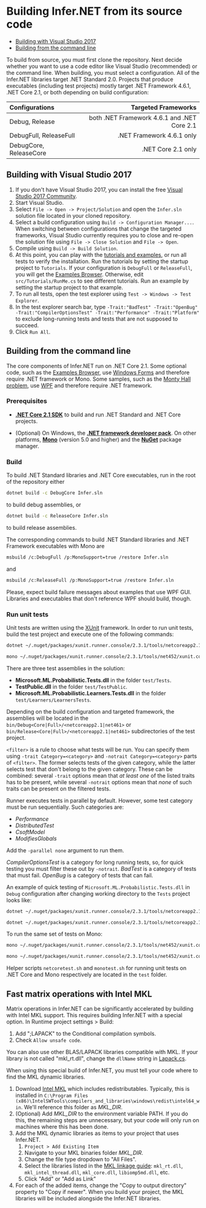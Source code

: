 # Building Infer.NET from its source code

- [Building with Visual Studio 2017](#building-with-visual-studio-2017)
- [Building from the command line](#building-from-the-command-line)

To build from source, you must first clone the repository.
Next decide whether you want to use a code editor like Visual Studio (recommended) or the command line.
When building, you must select a configuration.
All of the Infer&#46;NET libraries target .NET Standard 2.0. Projects that produce executables (including test projects) mostly target .NET Framework 4.6.1, .NET Core 2.1, or both depending on build configuration:

| Configurations | Targeted Frameworks |
|:---|---:|
| Debug, Release | both .NET Framework 4.6.1 and .NET Core 2.1 |
| DebugFull, ReleaseFull | .NET Framework 4.6.1 only |
| DebugCore, ReleaseCore | .NET Core 2.1 only |


## Building with Visual Studio 2017

1. If you don't have Visual Studio 2017, you can install the free [Visual Studio 2017 Community](https://visualstudio.microsoft.com/vs/community/).
1. Start Visual Studio.
1. Select `File -> Open -> Project/Solution` and open the `Infer.sln` solution file located in your cloned repository.
1. Select a build configuration using `Build -> Configuration Manager...`.  When switching between configurations that change the targeted frameworks, Visual Studio currently requires you to close and re-open the solution file using `File -> Close Solution` and `File -> Open`.
1. Compile using `Build -> Build Solution`.
1. At this point, you can play with the [tutorials and examples](https://dotnet.github.io/infer/userguide/Infer.NET%20tutorials%20and%20examples.html), or run all tests to verify the installation.  Run the tutorials by setting the startup project to `Tutorials`.  If your configuration is `DebugFull` or `ReleaseFull`, you will get the [Examples Browser](https://dotnet.github.io/infer/userguide/The%20examples%20browser.html).  Otherwise, edit `src/Tutorials/RunMe.cs` to see different tutorials.  Run an example by setting the startup project to that example.
1. To run all tests, open the test explorer using `Test -> Windows -> Test Explorer`.
1. In the test explorer search bar, type `-Trait:"BadTest" -Trait:"OpenBug" -Trait:"CompilerOptionsTest" -Trait:"Performance" -Trait:"Platform"` to exclude long-running tests and tests that are not supposed to succeed.
1. Click `Run All`.

## Building from the command line

The core components of Infer&#46;NET run on .NET Core 2.1.  Some optional code, such as the [Examples Browser](https://dotnet.github.io/infer/userguide/The%20examples%20browser.html), use [Windows Forms](https://docs.microsoft.com/en-us/dotnet/framework/winforms/) and therefore require .NET framework or Mono. 
Some samples, such as the [Monty Hall problem](https://dotnet.github.io/infer/userguide/Monty%20Hall%20problem.html), use [WPF](https://docs.microsoft.com/en-us/visualstudio/designers/introduction-to-wpf) and therefore require .NET framework.

### Prerequisites

* **[.NET Core 2.1 SDK](https://www.microsoft.com/net/download/)** to build and run .NET Standard and .NET Core projects.

* (Optional) On Windows, the **[.NET framework developer pack](https://www.microsoft.com/net/download)**.  On other platforms, **[Mono](https://www.mono-project.com/download/stable/)** (version 5.0 and higher) and the **[NuGet](https://docs.microsoft.com/en-us/nuget/install-nuget-client-tools)** package manager.

### Build 

To build .NET Standard libraries and .NET Core executables, run in the root of the repository either
```bash
dotnet build -c DebugCore Infer.sln
```
to build debug assemblies, or
```bash
dotnet build -c ReleaseCore Infer.sln
```
to build release assemblies.

The corresponding commands to build .NET Standard libraries and .NET Framework executables with Mono are
```bash
msbuild /c:DebugFull /p:MonoSupport=true /restore Infer.sln
```
and
```bash
msbuild /c:ReleaseFull /p:MonoSupport=true /restore Infer.sln
```
Please, expect build failure messages about examples that use WPF GUI. Libraries and executables that don't reference WPF should build, though.

### Run unit tests

Unit tests are written using the [XUnit](https://xunit.github.io/) framework.
In order to run unit tests, build the test project and execute one of the following commands:
```bash
dotnet ~/.nuget/packages/xunit.runner.console/2.3.1/tools/netcoreapp2.1/xunit.console.dll <path to netcoreapp2.1 assembly with tests> <filter>
```
```bash
mono ~/.nuget/packages/xunit.runner.console/2.3.1/tools/net452/xunit.console.exe <path to net461 assembly with tests> <filter>
```

There are three test assemblies in the solution:

- **Microsoft.ML.Probabilistic.Tests.dll** in the folder `test/Tests`. 
- **TestPublic.dll** in the folder `test/TestPublic`.
- **Microsoft.ML.Probabilistic.Learners.Tests.dll** in the folder `test/Learners/LearnersTests`. 

Depending on the build configuration and targeted framework, the assemblies will be located in the `bin/Debug<Core|Full>/<netcoreapp2.1|net461>` or `bin/Release<Core|Full>/<netcoreapp2.1|net461>` subdirectories
of the test project.

`<filter>` is a rule to choose what tests will be run. You can specify them
using `-trait Category=<category>` and `-notrait Category=<category>` parts
of `<filter>`. The former selects tests of
the given category, while the latter selects test that don't belong to the given
category. These can be combined: several `-trait` options mean that _at least one_ of the listed traits has to be present, while several `-notrait` options mean that _none_ of such traits can be present on the filtered tests.

Runner executes tests in parallel by default. However, some test category must be run
sequentially. Such categories are:
- _Performance_
- _DistributedTest_
- _CsoftModel_
- _ModifiesGlobals_

Add the `-parallel none` argument to run them.

_CompilerOptionsTest_ is a category for long running tests, so, for quick
testing you must filter these out by `-notrait`.
_BadTest_ is a category of tests that must fail.
_OpenBug_ is a category of tests that can fail.


An example of quick testing of `Microsoft.ML.Probabilistic.Tests.dll` in `Debug` configuration after changing working directory to
the `Tests` project looks like:
```bash
dotnet ~/.nuget/packages/xunit.runner.console/2.3.1/tools/netcoreapp2.1/xunit.console.dll bin/DebugCore/netcoreapp2.1/Microsoft.ML.Probabilistic.Tests.dll -notrait Category=OpenBug -notrait Category=BadTest -notrait Category=CompilerOptionsTest -notrait Category=Platform -notrait Category=CsoftModel -notrait Category=ModifiesGlobals -notrait Category=DistributedTest -notrait Category=Performance

dotnet ~/.nuget/packages/xunit.runner.console/2.3.1/tools/netcoreapp2.1/xunit.console.dll bin/DebugCore/netcoreapp2.1/Microsoft.ML.Probabilistic.Tests.dll -trait Category=CsoftModel -trait Category=ModifiesGlobals -trait Category=DistributedTests -trait Category=Performance -notrait Category=OpenBug -notrait Category=BadTest -notrait Category=CompilerOptionsTest -notrait Category=Platform -parallel none
```
To run the same set of tests on Mono:

```bash
mono ~/.nuget/packages/xunit.runner.console/2.3.1/tools/net452/xunit.console.exe bin/DebugFull/net461/Microsoft.ML.Probabilistic.Tests.dll -notrait Category=OpenBug -notrait Category=BadTest -notrait Category=CompilerOptionsTest -notrait Category=Platform -notrait Category=CsoftModel -notrait Category=ModifiesGlobals -notrait Category=DistributedTest -notrait Category=Performance

mono ~/.nuget/packages/xunit.runner.console/2.3.1/tools/net452/xunit.console.exe bin/DebugFull/net461/Microsoft.ML.Probabilistic.Tests.dll -trait Category=CsoftModel -trait Category=ModifiesGlobals -trait Category=DistributedTests -trait Category=Performance -notrait Category=OpenBug -notrait Category=BadTest -notrait Category=CompilerOptionsTest -notrait Category=Platform -parallel none
```

Helper scripts `netcoretest.sh` and `monotest.sh` for running unit tests on .NET Core and Mono respectively are located in the `test` folder.

## Fast matrix operations with Intel MKL
Matrix operations in Infer.NET can be significantly accelerated by building with Intel MKL support.
This requires building Infer.NET with a special option.
In Runtime project settings > Build:
1. Add ";LAPACK" to the Conditional compilation symbols.
1. Check `Allow unsafe code`.

You can also use other BLAS/LAPACK libraries compatible with MKL.  If your library is not called "mkl_rt.dll", change the `dllName` string in [Lapack.cs](https://github.com/dotnet/infer/blob/master/src/Runtime/Core/Maths/Lapack.cs).

When using this special build of Infer.NET, you must tell your code where to find the MKL dynamic libraries.
1. Download [Intel MKL](https://software.intel.com/en-us/mkl/) which includes redistributables. Typically, this is installed in  `C:\Program Files (x86)\IntelSWTools\compilers_and_libraries\windows\redist\intel64_win`. We'll reference this folder as *MKL_DIR*.
1. (Optional) Add *MKL_DIR* to the environment variable PATH.  If you do this, the remaining steps are unnecessary, but your code will only run on machines where this has been done.
1. Add the MKL dynamic libraries as items to your project that uses Infer.NET.
   1. `Project > Add Existing Item`
   2. Navigate to your MKL binaries folder *MKL_DIR*.
   3. Change the file type dropdown to "All Files".
   4. Select the libraries listed in the [MKL linkage guide](https://software.intel.com/en-us/articles/intel-math-kernel-library-intel-mkl-linkage-and-distribution-quick-reference-guide): `mkl_rt.dll`, `mkl_intel_thread.dll`, `mkl_core.dll`, `libiomp5md.dll`, etc.
   5. Click "Add" or "Add as Link"
1. For each of the added items, change the "Copy to output directory" property to "Copy if newer".  When you build your project, the MKL libraries will be included alongside the Infer.NET libraries.
